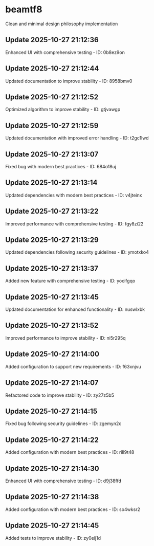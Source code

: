 # beamtf8
Clean and minimal design philosophy implementation

## Update 2025-10-27 21:12:36
Enhanced UI with comprehensive testing - ID: 0b8ez9on


## Update 2025-10-27 21:12:44
Updated documentation to improve stability - ID: 8958bmv0


## Update 2025-10-27 21:12:52
Optimized algorithm to improve stability - ID: gtjvawgp


## Update 2025-10-27 21:12:59
Updated documentation with improved error handling - ID: t2gc1lwd


## Update 2025-10-27 21:13:07
Fixed bug with modern best practices - ID: 684o18uj


## Update 2025-10-27 21:13:14
Updated dependencies with modern best practices - ID: v4jteinx


## Update 2025-10-27 21:13:22
Improved performance with comprehensive testing - ID: fgy8zi22


## Update 2025-10-27 21:13:29
Updated dependencies following security guidelines - ID: ymotxko4


## Update 2025-10-27 21:13:37
Added new feature with comprehensive testing - ID: yocifgqo


## Update 2025-10-27 21:13:45
Updated documentation for enhanced functionality - ID: nuswlxbk


## Update 2025-10-27 21:13:52
Improved performance to improve stability - ID: ni5r295q


## Update 2025-10-27 21:14:00
Added configuration to support new requirements - ID: f63xnjvu


## Update 2025-10-27 21:14:07
Refactored code to improve stability - ID: zy27z5b5


## Update 2025-10-27 21:14:15
Fixed bug following security guidelines - ID: zgemyn2c


## Update 2025-10-27 21:14:22
Added configuration with modern best practices - ID: rill9t48


## Update 2025-10-27 21:14:30
Enhanced UI with comprehensive testing - ID: d9j38ffd


## Update 2025-10-27 21:14:38
Added configuration with modern best practices - ID: so4wksr2


## Update 2025-10-27 21:14:45
Added tests to improve stability - ID: zy0eij1d

